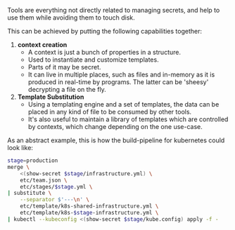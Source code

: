 Tools are everything not directly related to managing secrets, and help to use them
while avoiding them to touch disk.

This can be achieved by putting the following capabilities together:

1. **context creation**
   * A context is just a bunch of properties in a structure.
   * Used to instantiate and customize templates.
   * Parts of it may be secret.
   * It can live in multiple places, such as files and in-memory as it is produced
     in real-time by programs. The latter can be 'sheesy' decrypting a file on the fly.
2. **Template Substitution**
   * Using a templating engine and a set of templates, the data can be placed in
     any kind of file to be consumed by other tools.
   * It's also useful to maintain a library of templates which are controlled by
     contexts, which change depending on the one use-case.


As an abstract example, this is how the build-pipeline for kubernetes could look like:

```bash
stage=production
merge \
    <(show-secret $stage/infrastructure.yml) \
    etc/team.json \
    etc/stages/$stage.yml \
| substitute \
    --separator $'---\n' \
    etc/template/k8s-shared-infrastructure.yml \
    etc/template/k8s-$stage-infrastructure.yml \
| kubectl --kubeconfig <(show-secret $stage/kube.config) apply -f -
```
